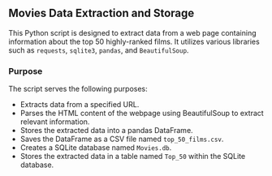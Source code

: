 ## Movies Data Extraction and Storage

This Python script is designed to extract data from a web page containing information about the top 50 highly-ranked films. It utilizes various libraries such as `requests`, `sqlite3`, `pandas`, and `BeautifulSoup`.

### Purpose
The script serves the following purposes:
- Extracts data from a specified URL.
- Parses the HTML content of the webpage using BeautifulSoup to extract relevant information.
- Stores the extracted data into a pandas DataFrame.
- Saves the DataFrame as a CSV file named `top_50_films.csv`.
- Creates a SQLite database named `Movies.db`.
- Stores the extracted data in a table named `Top_50` within the SQLite database.

